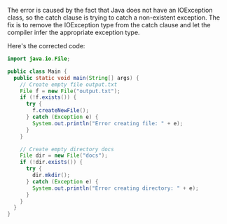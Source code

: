
The error is caused by the fact that Java does not have an IOException class, so the catch clause is trying to catch a non-existent exception. The fix is to remove the IOException type from the catch clause and let the compiler infer the appropriate exception type.

Here's the corrected code:
```java
import java.io.File;

public class Main {
  public static void main(String[] args) {
    // Create empty file output.txt
    File f = new File("output.txt");
    if (!f.exists()) {
      try {
        f.createNewFile();
      } catch (Exception e) {
        System.out.println("Error creating file: " + e);
      }
    }

    // Create empty directory docs
    File dir = new File("docs");
    if (!dir.exists()) {
      try {
        dir.mkdir();
      } catch (Exception e) {
        System.out.println("Error creating directory: " + e);
      }
    }
  }
}
```
